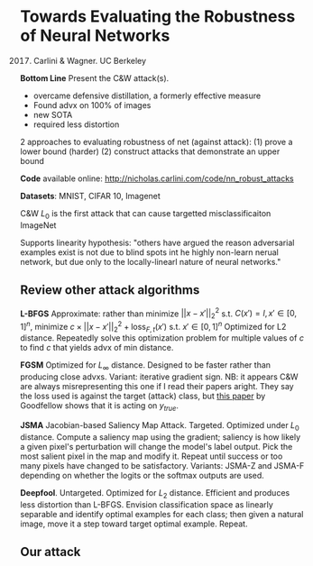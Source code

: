 # Towards Evaluating the Robustness of Neural Networks

2017. Carlini & Wagner. UC Berkeley 

**Bottom Line** Present the C&W attack(s).
- overcame defensive distillation, a formerly effective measure
- Found advx on 100% of images
- new SOTA
- required less distortion

2 approaches to evaluating robustness of net (against attack):
(1) prove a lower bound (harder)
(2) construct attacks that demonstrate an upper bound

**Code** available online: http://nicholas.carlini.com/code/nn_robust_attacks

**Datasets**: MNIST, CIFAR 10, Imagenet

C&W $L_0$ is the first attack that can cause targetted misclassificaiton ImageNet

Supports linearity hypothesis: "others have argued the reason adversarial examples exist is not due to blind spots int he highly non-learn nerual network, but due only to the locally-linearl nature of neural networks."

## Review other attack algorithms

**L-BFGS** Approximate: rather than minimize $||x-x'||^2_2$ s.t. $C(x') = l, x' \in [0,1]^n$, minimize $c \times ||x-x'||^2_2 + \text{loss}_{F,t}(x')$ s.t. $x' \in [0,1]^n$
Optimized for L2 distance. Repeatedly solve this optimization problem for multiple values of $c$ to find $c$ that yields advx of min distance.

**FGSM** Optimized for $L_\infty$ distance. Designed to be faster rather than producing close advxs. Variant: iterative gradient sign.
NB: it appears C&W are always misrepresenting this one if I read their papers aright. They say the loss used is against the target (attack) class, but [this paper](https://arxiv.org/pdf/1607.02533.pdf) by Goodfellow shows that it is acting on $y_{true}$.

**JSMA** Jacobian-based Saliency Map Attack. Targeted. Optimized under $L_0$ distance. Compute a saliency map using the gradient; saliency is how likely a given pixel's perturbation will change the model's label output. Pick the most salient pixel in the map and modify it. Repeat until success or too many pixels have changed to be satisfactory. Variants: JSMA-Z and JSMA-F depending on whether the logits or the softmax outputs are used.

**Deepfool**. Untargeted. Optimized for $L_2$ distance. Efficient and produces less distortion than L-BFGS. Envision classification space as linearly separable and identify optimal examples for each class; then given a natural image, move it a step toward target optimal example. Repeat.

## Our attack

<!--stackedit_data:
eyJoaXN0b3J5IjpbMjA3ODQxMTU0OCwtMTczNDQ1MDc2MywyMT
A1NjU5MDY4LC05NzU2NjY1NTFdfQ==
-->